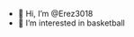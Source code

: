- 👋 Hi, I’m @Erez3018
- 👀 I’m interested in basketball

<!---
Erez3018/Erez3018 is a ✨ special ✨ repository because its `README.md` (this file) appears on your GitHub profile.
You can click the Preview link to take a look at your changes.
--->
